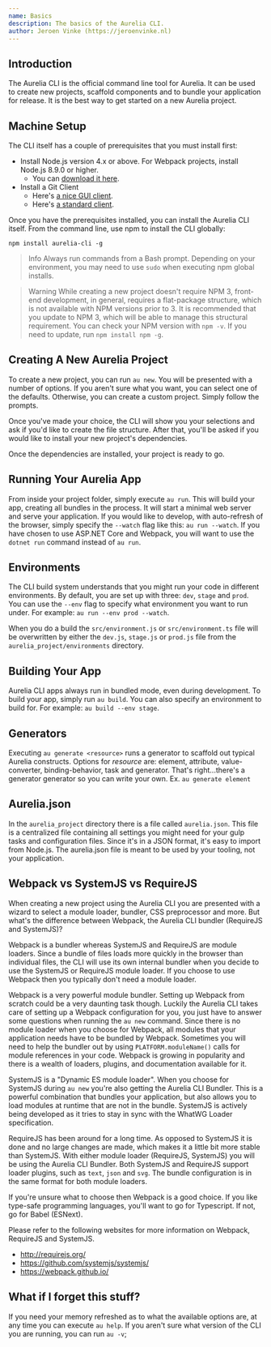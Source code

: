 ```yaml
---
name: Basics
description: The basics of the Aurelia CLI.
author: Jeroen Vinke (https://jeroenvinke.nl)
---
```


## Introduction

The Aurelia CLI is the official command line tool for Aurelia. It can be used to create new projects, scaffold components and to bundle your application for release. It is the best way to get started on a new Aurelia project.

## Machine Setup

The CLI itself has a couple of prerequisites that you must install first:

* Install Node.js version 4.x or above. For Webpack projects, install Node.js 8.9.0 or higher.
    * You can [download it here](https://nodejs.org/en/).
* Install a Git Client
    * Here's [a nice GUI client](https://desktop.github.com).
    * Here's [a standard client](https://git-scm.com).

Once you have the prerequisites installed, you can install the Aurelia CLI itself. From the command line, use npm to install the CLI globally:

```
npm install aurelia-cli -g
```

> Info
> Always run commands from a Bash prompt. Depending on your environment, you may need to use `sudo` when executing npm global installs.

> Warning
> While creating a new project doesn't require NPM 3, front-end development, in general, requires a flat-package structure, which is not available with NPM versions prior to 3. It is recommended that you update to NPM 3, which will be able to manage this structural requirement. You can check your NPM version with `npm -v`. If you need to update, run `npm install npm -g`.

## Creating A New Aurelia Project

To create a new project, you can run `au new`. You will be presented with a number of options. If you aren't sure what you want, you can select one of the defaults. Otherwise, you can create a custom project. Simply follow the prompts.

Once you've made your choice, the CLI will show you your selections and ask if you'd like to create the file structure. After that, you'll be asked if you would like to install your new project's dependencies.

Once the dependencies are installed, your project is ready to go.


## Running Your Aurelia App

From inside your project folder, simply execute `au run`. This will build your app, creating all bundles in the process. It will start a minimal web server and serve your application. If you would like to develop, with auto-refresh of the browser, simply specify the `--watch` flag like this: `au run --watch`. If you have chosen to use ASP.NET Core and Webpack, you will want to use the `dotnet run` command instead of `au run`.

## Environments

The CLI build system understands that you might run your code in different environments. By default, you are set up with three: `dev`, `stage` and `prod`. You can use the `--env` flag to specify what environment you want to run under. For example: `au run --env prod --watch`.

When you do a build the `src/environment.js` or `src/environment.ts` file will be overwritten by either the `dev.js`, `stage.js` or `prod.js` file from the `aurelia_project/environments` directory.

## Building Your App

Aurelia CLI apps always run in bundled mode, even during development. To build your app, simply run `au build`. You can also specify an environment to build for. For example: `au build --env stage`.

## Generators

Executing `au generate <resource>` runs a generator to scaffold out typical Aurelia constructs. Options for *resource* are: element, attribute, value-converter, binding-behavior, task and generator. That's right...there's a generator generator so you can write your own. Ex. `au generate element`

## Aurelia.json
In the `aurelia_project` directory there is a file called `aurelia.json`. This file is a centralized file containing all settings you might need for your gulp tasks and configuration files. Since it's in a JSON format, it's easy to import from Node.js. The aurelia.json file is meant to be used by your tooling, not your application. 

## Webpack vs SystemJS vs RequireJS
When creating a new project using the Aurelia CLI you are presented with a wizard to select a module loader, bundler, CSS preprocessor and more. But what's the difference between Webpack, the Aurelia CLI bundler (RequireJS and SystemJS)?

Webpack is a bundler whereas SystemJS and RequireJS are module loaders. Since a bundle of files loads more quickly in the browser than individual files, the CLI will use its own internal bundler when you decide to use the SystemJS or RequireJS module loader. If you choose to use Webpack then you typically don't need a module loader.

Webpack is a very powerful module bundler. Setting up Webpack from scratch could be a very daunting task though. Luckily the Aurelia CLI takes care of setting up a Webpack configuration for you, you just have to answer some questions when running the `au new` command. Since there is no module loader when you choose for Webpack, all modules that your application needs have to be bundled by Webpack. Sometimes you will need to help the bundler out by using `PLATFORM.moduleName()` calls for module references in your code. Webpack is growing in popularity and there is a wealth of loaders, plugins, and documentation available for it.

SystemJS is a "Dynamic ES module loader". When you choose for SystemJS during `au new` you're also getting the Aurelia CLI Bundler. This is a powerful combination that bundles your application, but also allows you to load modules at runtime that are not in the bundle. SystemJS is actively being developed as it tries to stay in sync with the WhatWG Loader specification.

RequireJS has been around for a long time. As opposed to SystemJS it is done and no large changes are made, which makes it a little bit more stable than SystemJS. With either module loader (RequireJS, SystemJS) you will be using the Aurelia CLI Bundler. Both SystemJS and RequireJS support loader plugins, such as `text`, `json` and `svg`. The bundle configuration is in the same format for both module loaders.

If you're unsure what to choose then Webpack is a good choice. If you like type-safe programming languages, you'll want to go for Typescript. If not, go for Babel (ESNext).

Please refer to the following websites for more information on Webpack, RequireJS and SystemJS.
- http://requirejs.org/
- https://github.com/systemjs/systemjs/
- https://webpack.github.io/

## What if I forget this stuff?

If you need your memory refreshed as to what the available options are, at any time you can execute `au help`. If you aren't sure what version of the CLI you are running, you can run `au -v`;
